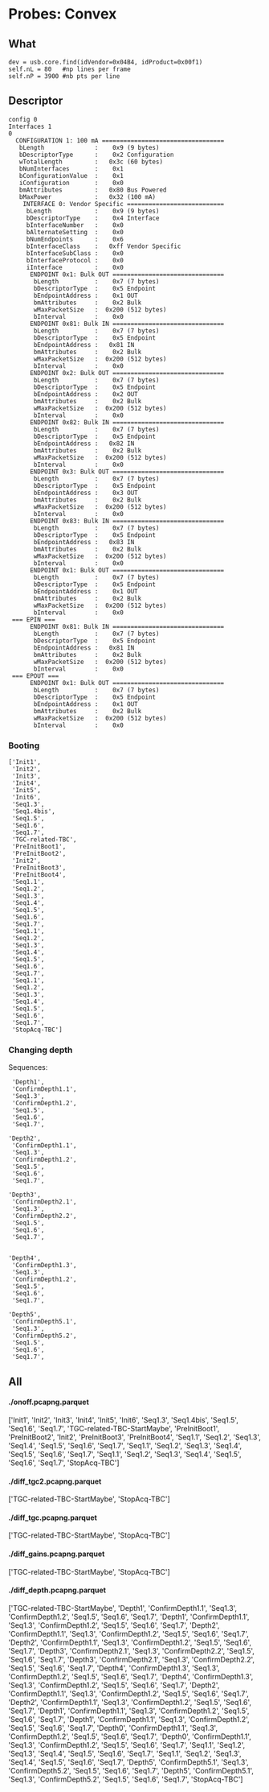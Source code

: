 
# Probes: Convex

## What

```
dev = usb.core.find(idVendor=0x04B4, idProduct=0x00f1)
self.nL = 80   #np lines per frame
self.nP = 3900 #nb pts per line
```

## Descriptor

```
config 0
Interfaces 1
0
  CONFIGURATION 1: 100 mA ==================================
   bLength              :    0x9 (9 bytes)
   bDescriptorType      :    0x2 Configuration
   wTotalLength         :   0x3c (60 bytes)
   bNumInterfaces       :    0x1
   bConfigurationValue  :    0x1
   iConfiguration       :    0x0 
   bmAttributes         :   0x80 Bus Powered
   bMaxPower            :   0x32 (100 mA)
    INTERFACE 0: Vendor Specific ===========================
     bLength            :    0x9 (9 bytes)
     bDescriptorType    :    0x4 Interface
     bInterfaceNumber   :    0x0
     bAlternateSetting  :    0x0
     bNumEndpoints      :    0x6
     bInterfaceClass    :   0xff Vendor Specific
     bInterfaceSubClass :    0x0
     bInterfaceProtocol :    0x0
     iInterface         :    0x0 
      ENDPOINT 0x1: Bulk OUT ===============================
       bLength          :    0x7 (7 bytes)
       bDescriptorType  :    0x5 Endpoint
       bEndpointAddress :    0x1 OUT
       bmAttributes     :    0x2 Bulk
       wMaxPacketSize   :  0x200 (512 bytes)
       bInterval        :    0x0
      ENDPOINT 0x81: Bulk IN ===============================
       bLength          :    0x7 (7 bytes)
       bDescriptorType  :    0x5 Endpoint
       bEndpointAddress :   0x81 IN
       bmAttributes     :    0x2 Bulk
       wMaxPacketSize   :  0x200 (512 bytes)
       bInterval        :    0x0
      ENDPOINT 0x2: Bulk OUT ===============================
       bLength          :    0x7 (7 bytes)
       bDescriptorType  :    0x5 Endpoint
       bEndpointAddress :    0x2 OUT
       bmAttributes     :    0x2 Bulk
       wMaxPacketSize   :  0x200 (512 bytes)
       bInterval        :    0x0
      ENDPOINT 0x82: Bulk IN ===============================
       bLength          :    0x7 (7 bytes)
       bDescriptorType  :    0x5 Endpoint
       bEndpointAddress :   0x82 IN
       bmAttributes     :    0x2 Bulk
       wMaxPacketSize   :  0x200 (512 bytes)
       bInterval        :    0x0
      ENDPOINT 0x3: Bulk OUT ===============================
       bLength          :    0x7 (7 bytes)
       bDescriptorType  :    0x5 Endpoint
       bEndpointAddress :    0x3 OUT
       bmAttributes     :    0x2 Bulk
       wMaxPacketSize   :  0x200 (512 bytes)
       bInterval        :    0x0
      ENDPOINT 0x83: Bulk IN ===============================
       bLength          :    0x7 (7 bytes)
       bDescriptorType  :    0x5 Endpoint
       bEndpointAddress :   0x83 IN
       bmAttributes     :    0x2 Bulk
       wMaxPacketSize   :  0x200 (512 bytes)
       bInterval        :    0x0
      ENDPOINT 0x1: Bulk OUT ===============================
       bLength          :    0x7 (7 bytes)
       bDescriptorType  :    0x5 Endpoint
       bEndpointAddress :    0x1 OUT
       bmAttributes     :    0x2 Bulk
       wMaxPacketSize   :  0x200 (512 bytes)
       bInterval        :    0x0
 === EPIN ===
      ENDPOINT 0x81: Bulk IN ===============================
       bLength          :    0x7 (7 bytes)
       bDescriptorType  :    0x5 Endpoint
       bEndpointAddress :   0x81 IN
       bmAttributes     :    0x2 Bulk
       wMaxPacketSize   :  0x200 (512 bytes)
       bInterval        :    0x0
 === EPOUT ===
      ENDPOINT 0x1: Bulk OUT ===============================
       bLength          :    0x7 (7 bytes)
       bDescriptorType  :    0x5 Endpoint
       bEndpointAddress :    0x1 OUT
       bmAttributes     :    0x2 Bulk
       wMaxPacketSize   :  0x200 (512 bytes)
       bInterval        :    0x0
```

### Booting

```
['Init1',
 'Init2',
 'Init3',
 'Init4',
 'Init5',
 'Init6',
 'Seq1.3',
 'Seq1.4bis',
 'Seq1.5',
 'Seq1.6',
 'Seq1.7',
 'TGC-related-TBC',
 'PreInitBoot1',
 'PreInitBoot2',
 'Init2',
 'PreInitBoot3',
 'PreInitBoot4',
 'Seq1.1',
 'Seq1.2',
 'Seq1.3',
 'Seq1.4',
 'Seq1.5',
 'Seq1.6',
 'Seq1.7',
 'Seq1.1',
 'Seq1.2',
 'Seq1.3',
 'Seq1.4',
 'Seq1.5',
 'Seq1.6',
 'Seq1.7',
 'Seq1.1',
 'Seq1.2',
 'Seq1.3',
 'Seq1.4',
 'Seq1.5',
 'Seq1.6',
 'Seq1.7',
 'StopAcq-TBC']
```

### Changing depth

Sequences:

```
 'Depth1',
 'ConfirmDepth1.1',
 'Seq1.3',
 'ConfirmDepth1.2',
 'Seq1.5',
 'Seq1.6',
 'Seq1.7',

'Depth2',
 'ConfirmDepth1.1',
 'Seq1.3',
 'ConfirmDepth1.2',
 'Seq1.5',
 'Seq1.6',
 'Seq1.7',

'Depth3',
 'ConfirmDepth2.1',
 'Seq1.3',
 'ConfirmDepth2.2',
 'Seq1.5',
 'Seq1.6',
 'Seq1.7',


'Depth4',
 'ConfirmDepth1.3',
 'Seq1.3',
 'ConfirmDepth1.2',
 'Seq1.5',
 'Seq1.6',
 'Seq1.7',

'Depth5',
 'ConfirmDepth5.1',
 'Seq1.3',
 'ConfirmDepth5.2',
 'Seq1.5',
 'Seq1.6',
 'Seq1.7',
 ```


## All

####  ./onoff.pcapng.parquet 

['Init1', 'Init2', 'Init3', 'Init4', 'Init5', 'Init6', 'Seq1.3', 'Seq1.4bis', 'Seq1.5', 'Seq1.6', 'Seq1.7', 'TGC-related-TBC-StartMaybe', 'PreInitBoot1', 'PreInitBoot2', 'Init2', 'PreInitBoot3', 'PreInitBoot4', 'Seq1.1', 'Seq1.2', 'Seq1.3', 'Seq1.4', 'Seq1.5', 'Seq1.6', 'Seq1.7', 'Seq1.1', 'Seq1.2', 'Seq1.3', 'Seq1.4', 'Seq1.5', 'Seq1.6', 'Seq1.7', 'Seq1.1', 'Seq1.2', 'Seq1.3', 'Seq1.4', 'Seq1.5', 'Seq1.6', 'Seq1.7', 'StopAcq-TBC']

####  ./diff_tgc2.pcapng.parquet 

['TGC-related-TBC-StartMaybe', 'StopAcq-TBC']

####  ./diff_tgc.pcapng.parquet 

['TGC-related-TBC-StartMaybe', 'StopAcq-TBC']

####  ./diff_gains.pcapng.parquet 

['TGC-related-TBC-StartMaybe', 'StopAcq-TBC']

####  ./diff_depth.pcapng.parquet 

['TGC-related-TBC-StartMaybe', 'Depth1', 'ConfirmDepth1.1', 'Seq1.3', 'ConfirmDepth1.2', 'Seq1.5', 'Seq1.6', 'Seq1.7', 'Depth1', 'ConfirmDepth1.1', 'Seq1.3', 'ConfirmDepth1.2', 'Seq1.5', 'Seq1.6', 'Seq1.7', 'Depth2', 'ConfirmDepth1.1', 'Seq1.3', 'ConfirmDepth1.2', 'Seq1.5', 'Seq1.6', 'Seq1.7', 'Depth2', 'ConfirmDepth1.1', 'Seq1.3', 'ConfirmDepth1.2', 'Seq1.5', 'Seq1.6', 'Seq1.7', 'Depth3', 'ConfirmDepth2.1', 'Seq1.3', 'ConfirmDepth2.2', 'Seq1.5', 'Seq1.6', 'Seq1.7', 'Depth3', 'ConfirmDepth2.1', 'Seq1.3', 'ConfirmDepth2.2', 'Seq1.5', 'Seq1.6', 'Seq1.7', 'Depth4', 'ConfirmDepth1.3', 'Seq1.3', 'ConfirmDepth1.2', 'Seq1.5', 'Seq1.6', 'Seq1.7', 'Depth4', 'ConfirmDepth1.3', 'Seq1.3', 'ConfirmDepth1.2', 'Seq1.5', 'Seq1.6', 'Seq1.7', 'Depth2', 'ConfirmDepth1.1', 'Seq1.3', 'ConfirmDepth1.2', 'Seq1.5', 'Seq1.6', 'Seq1.7', 'Depth2', 'ConfirmDepth1.1', 'Seq1.3', 'ConfirmDepth1.2', 'Seq1.5', 'Seq1.6', 'Seq1.7', 'Depth1', 'ConfirmDepth1.1', 'Seq1.3', 'ConfirmDepth1.2', 'Seq1.5', 'Seq1.6', 'Seq1.7', 'Depth1', 'ConfirmDepth1.1', 'Seq1.3', 'ConfirmDepth1.2', 'Seq1.5', 'Seq1.6', 'Seq1.7', 'Depth0', 'ConfirmDepth1.1', 'Seq1.3', 'ConfirmDepth1.2', 'Seq1.5', 'Seq1.6', 'Seq1.7', 'Depth0', 'ConfirmDepth1.1', 'Seq1.3', 'ConfirmDepth1.2', 'Seq1.5', 'Seq1.6', 'Seq1.7', 'Seq1.1', 'Seq1.2', 'Seq1.3', 'Seq1.4', 'Seq1.5', 'Seq1.6', 'Seq1.7', 'Seq1.1', 'Seq1.2', 'Seq1.3', 'Seq1.4', 'Seq1.5', 'Seq1.6', 'Seq1.7', 'Depth5', 'ConfirmDepth5.1', 'Seq1.3', 'ConfirmDepth5.2', 'Seq1.5', 'Seq1.6', 'Seq1.7', 'Depth5', 'ConfirmDepth5.1', 'Seq1.3', 'ConfirmDepth5.2', 'Seq1.5', 'Seq1.6', 'Seq1.7', 'StopAcq-TBC']
